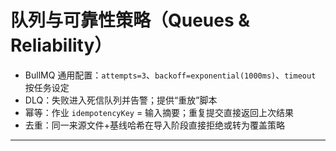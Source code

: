 # 队列与可靠性策略（Queues & Reliability）
- BullMQ 通用配置：`attempts=3`、`backoff=exponential(1000ms)`、`timeout` 按任务设定
- DLQ：失败进入死信队列并告警；提供“重放”脚本
- 幂等：作业 `idempotencyKey` = 输入摘要；重复提交直接返回上次结果
- 去重：同一来源文件+基线哈希在导入阶段直接拒绝或转为覆盖策略

---
